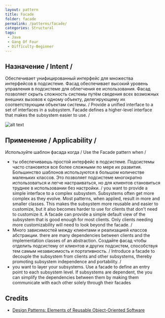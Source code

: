 ```yaml
---
layout: pattern
title: Facade
folder: facade
permalink: /patterns/facade/
categories: Structural
tags:
 - Java
 - Gang Of Four
 - Difficulty-Beginner
---
```


## Назначение  / Intent /
Обеспечивает унифицированный интерфейс для множества интерфейсов в подсистеме. Фасад обеспечивает высокий уровень управления в подсистеме для облегчения ее использования. Фасад  позволяет скрыть сложность системы путём сведения всех возможных внешних вызовов к одному объекту, делегирующему их соответствующим объектам системы. / Provide a unified interface to a set of interfaces in a subsystem.
Facade defines a higher-level interface that makes the subsystem easier to use. /

![alt text](./etc/facade_1.png "Facade")

## Применение  / Applicability /
Используйте шаблон фасада когда   / Use the Facade pattern when /

* ты обеспечиваешь простой интерфейс в подсистеме. Подсистемы часто становятся все более сложными по мере их развития. Большинство шаблонов используются в большом количестве маленьких классов. Это позволяет подсистеме многократно использоваться и легче настраиваться, но для клиентов становиться труднее в использовании без настройки. /   you want to provide a simple interface to a complex subsystem. Subsystems often get more complex  as they evolve. Most patterns, when applied, result in more and smaller classes. This makes the subsystem more reusable and easier to customize, but it also becomes harder to use for clients that don't need to customize it. A facade can provide a simple default view of the subsystem that is good enough for most clients. Only clients needing more customizability will need to look beyond the facade. /
* Много зависимостей между клиентами и реализацией классов абстракции. there are many dependencies between clients and the implementation classes of an abstraction. Создайте фасад чтобы отделить подсистему от клиентов и других подсистем, способствуя тем самым независимость и портативность.  / Introduce a facade to decouple the subsystem from clients and other subsystems, thereby promoting subsystem independence and portability. /
* you want to layer your subsystems. Use a facade to define an entry point to each subsystem level. If subsystems are dependent, the you can simplify the dependencies between them by making them communicate with each other solely through their facades

## Credits

* [Design Patterns: Elements of Reusable Object-Oriented Software](http://www.amazon.com/Design-Patterns-Elements-Reusable-Object-Oriented/dp/0201633612)
